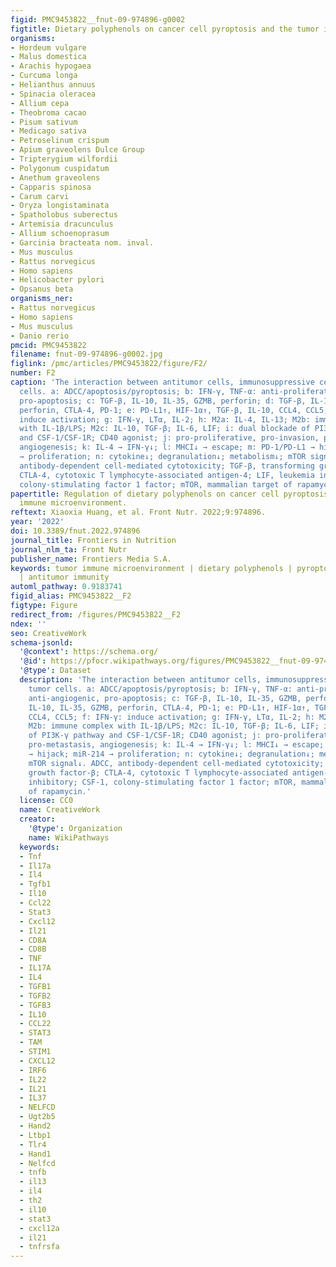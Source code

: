 ```yaml
---
figid: PMC9453822__fnut-09-974896-g0002
figtitle: Dietary polyphenols on cancer cell pyroptosis and the tumor immune microenvironment
organisms:
- Hordeum vulgare
- Malus domestica
- Arachis hypogaea
- Curcuma longa
- Helianthus annuus
- Spinacia oleracea
- Allium cepa
- Theobroma cacao
- Pisum sativum
- Medicago sativa
- Petroselinum crispum
- Apium graveolens Dulce Group
- Tripterygium wilfordii
- Polygonum cuspidatum
- Anethum graveolens
- Capparis spinosa
- Carum carvi
- Oryza longistaminata
- Spatholobus suberectus
- Artemisia dracunculus
- Allium schoenoprasum
- Garcinia bracteata nom. inval.
- Mus musculus
- Rattus norvegicus
- Homo sapiens
- Helicobacter pylori
- Opsanus beta
organisms_ner:
- Rattus norvegicus
- Homo sapiens
- Mus musculus
- Danio rerio
pmcid: PMC9453822
filename: fnut-09-974896-g0002.jpg
figlink: /pmc/articles/PMC9453822/figure/F2/
number: F2
caption: 'The interaction between antitumor cells, immunosuppressive cells and tumor
  cells. a: ADCC/apoptosis/pyroptosis; b: IFN-γ, TNF-α: anti-proliferative, anti-angiogenic,
  pro-apoptosis; c: TGF-β, IL-10, IL-35, GZMB, perforin; d: TGF-β, IL-10, IL-35, GZMB,
  perforin, CTLA-4, PD-1; e: PD-L1↑, HIF-1α↑, TGF-β, IL-10, CCL4, CCL5; f: IFN-γ:
  induce activation; g: IFN-γ, LTα, IL-2; h: M2a: IL-4, IL-13; M2b: immune complex
  with IL-1β/LPS; M2c: IL-10, TGF-β; IL-6, LIF; i: dual blockade of PI3K-γ pathway
  and CSF-1/CSF-1R; CD40 agonist; j: pro-proliferative, pro-invasion, pro-metastasis,
  angiogenesis; k: IL-4 → IFN-γ↓; l: MHCI↓ → escape; m: PD-1/PD-L1 → hijack; miR-214
  → proliferation; n: cytokine↓; degranulation↓; metabolism↓; mTOR signal↓. ADCC,
  antibody-dependent cell-mediated cytotoxicity; TGF-β, transforming growth factor-β;
  CTLA-4, cytotoxic T lymphocyte-associated antigen-4; LIF, leukemia inhibitory; CSF-1,
  colony-stimulating factor 1 factor; mTOR, mammalian target of rapamycin.'
papertitle: Regulation of dietary polyphenols on cancer cell pyroptosis and the tumor
  immune microenvironment.
reftext: Xiaoxia Huang, et al. Front Nutr. 2022;9:974896.
year: '2022'
doi: 10.3389/fnut.2022.974896
journal_title: Frontiers in Nutrition
journal_nlm_ta: Front Nutr
publisher_name: Frontiers Media S.A.
keywords: tumor immune microenvironment | dietary polyphenols | pyroptosis | curcumin
  | antitumor immunity
automl_pathway: 0.9183741
figid_alias: PMC9453822__F2
figtype: Figure
redirect_from: /figures/PMC9453822__F2
ndex: ''
seo: CreativeWork
schema-jsonld:
  '@context': https://schema.org/
  '@id': https://pfocr.wikipathways.org/figures/PMC9453822__fnut-09-974896-g0002.html
  '@type': Dataset
  description: 'The interaction between antitumor cells, immunosuppressive cells and
    tumor cells. a: ADCC/apoptosis/pyroptosis; b: IFN-γ, TNF-α: anti-proliferative,
    anti-angiogenic, pro-apoptosis; c: TGF-β, IL-10, IL-35, GZMB, perforin; d: TGF-β,
    IL-10, IL-35, GZMB, perforin, CTLA-4, PD-1; e: PD-L1↑, HIF-1α↑, TGF-β, IL-10,
    CCL4, CCL5; f: IFN-γ: induce activation; g: IFN-γ, LTα, IL-2; h: M2a: IL-4, IL-13;
    M2b: immune complex with IL-1β/LPS; M2c: IL-10, TGF-β; IL-6, LIF; i: dual blockade
    of PI3K-γ pathway and CSF-1/CSF-1R; CD40 agonist; j: pro-proliferative, pro-invasion,
    pro-metastasis, angiogenesis; k: IL-4 → IFN-γ↓; l: MHCI↓ → escape; m: PD-1/PD-L1
    → hijack; miR-214 → proliferation; n: cytokine↓; degranulation↓; metabolism↓;
    mTOR signal↓. ADCC, antibody-dependent cell-mediated cytotoxicity; TGF-β, transforming
    growth factor-β; CTLA-4, cytotoxic T lymphocyte-associated antigen-4; LIF, leukemia
    inhibitory; CSF-1, colony-stimulating factor 1 factor; mTOR, mammalian target
    of rapamycin.'
  license: CC0
  name: CreativeWork
  creator:
    '@type': Organization
    name: WikiPathways
  keywords:
  - Tnf
  - Il17a
  - Il4
  - Tgfb1
  - Il10
  - Ccl22
  - Stat3
  - Cxcl12
  - Il21
  - CD8A
  - CD8B
  - TNF
  - IL17A
  - IL4
  - TGFB1
  - TGFB2
  - TGFB3
  - IL10
  - CCL22
  - STAT3
  - TAM
  - STIM1
  - CXCL12
  - IRF6
  - IL22
  - IL21
  - IL37
  - NELFCD
  - Ugt2b5
  - Hand2
  - Ltbp1
  - Tlr4
  - Hand1
  - Nelfcd
  - tnfb
  - il13
  - il4
  - th2
  - il10
  - stat3
  - cxcl12a
  - il21
  - tnfrsfa
---
```

